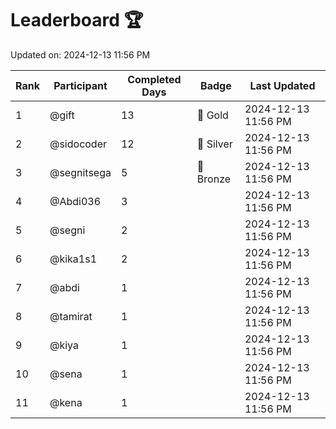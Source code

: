 # Leaderboard 🏆

Updated on: 2024-12-13 11:56 PM

| Rank | Participant       | Completed Days | Badge      | Last Updated         |
|------|-------------------|----------------|------------|----------------------|
| 1    | @gift             | 13             | 🏅 Gold     | 2024-12-13 11:56 PM |
| 2    | @sidocoder        | 12             | 🥈 Silver   | 2024-12-13 11:56 PM |
| 3    | @segnitsega       | 5              | 🥉 Bronze   | 2024-12-13 11:56 PM |
| 4    | @Abdi036          | 3              |            | 2024-12-13 11:56 PM |
| 5    | @segni            | 2              |            | 2024-12-13 11:56 PM |
| 6    | @kika1s1          | 2              |            | 2024-12-13 11:56 PM |
| 7    | @abdi             | 1              |            | 2024-12-13 11:56 PM |
| 8    | @tamirat          | 1              |            | 2024-12-13 11:56 PM |
| 9    | @kiya             | 1              |            | 2024-12-13 11:56 PM |
| 10   | @sena             | 1              |            | 2024-12-13 11:56 PM |
| 11   | @kena             | 1              |            | 2024-12-13 11:56 PM |
